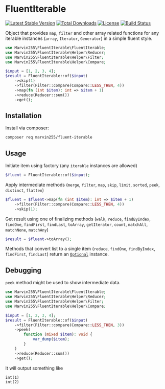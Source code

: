# FluentIterable

[![Latest Stable Version](https://poser.pugx.org/marvin255/fluent-iterable/v)](https://packagist.org/packages/marvin255/fluent-iterable)
[![Total Downloads](https://poser.pugx.org/marvin255/fluent-iterable/downloads)](https://packagist.org/packages/marvin255/fluent-iterable)
[![License](https://poser.pugx.org/marvin255/fluent-iterable/license)](https://packagist.org/packages/marvin255/fluent-iterable)
[![Build Status](https://github.com/marvin255/fluent-iterable/workflows/marvin255_fluent_iterable/badge.svg)](https://github.com/marvin255/fluent-iterable/actions?query=workflow%3A%22marvin255_fluent_iterable%22)

Object that provides `map`, `filter` and other array related functions for any iterable instances (`array`, `Iterator`, `Generator`) in a simple fluent style.

```php
use Marvin255\FluentIterable\FluentIterable;
use Marvin255\FluentIterable\Helper\Reducer;
use Marvin255\FluentIterable\Helper\Filter;
use Marvin255\FluentIterable\Helper\Compare;

$input = [1, 2, 3, 4];
$result = FluentIterable::of($input)
    ->skip(1)
    ->filter(Filter::compare(Compare::LESS_THEN, 4))
    ->map(fn (int $item): int => $item + 1)
    ->reduce(Reducer::sum())
    ->get();
``` 



## Installation

Install via composer:

```bash
composer req marvin255/fluent-iterable
```



## Usage

Initiate item using factory (any `iterable` instances are allowed)

```php
$fluent = FluentIterable::of($input);
```

Apply intermediate methods (`merge`, `filter`, `map`, `skip`, `limit`, `sorted`, `peek`, `distinct`, `flatten`)

```php
$fluent = $fluent->map(fn (int $item): int => $item + 1)
    ->filter(Filter::compare(Compare::LESS_THEN, 4))
    ->skip(1);
```

Get result using one of finalizing methods (`walk`, `reduce`, `findByIndex`, `findOne`, `findFirst`, `findLast`, `toArray`, `getIterator`, `count`, `matchAll`, `matchNone`, `matchAny`)

```php
$result = $fluent->toArray();
```

Methods that convert list to a single item (`reduce`, `findOne`, `findByIndex`, `findFirst`, `findLast`) return an [`Optional`](https://github.com/marvin255/optional) instance.



## Debugging

`peek` method might be used to show intermediate data.

```php
use Marvin255\FluentIterable\FluentIterable;
use Marvin255\FluentIterable\Helper\Reducer;
use Marvin255\FluentIterable\Helper\Filter;
use Marvin255\FluentIterable\Helper\Compare;

$input = [1, 2, 3, 4];
$result = FluentIterable::of($input)
    ->filter(Filter::compare(Compare::LESS_THEN, 3))
    ->peek(
        function (mixed $item): void {
            var_dump($item);
        }
    )
    ->reduce(Reducer::sum())
    ->get();
```

It will output something like

```
int(1)
int(2)
```
